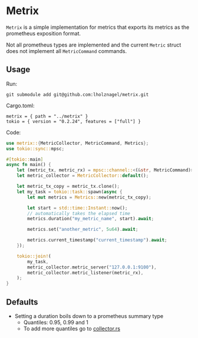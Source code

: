 # Metrix

`Metrix` is a simple implementation for metrics that exports its metrics as the prometheus exposition format.

Not all prometheus types are implemented and the current `Metric` struct does not implement all `MetricCommand` commands.

## Usage

Run:
```
git submodule add git@github.com:lholznagel/metrix.git
```

Cargo.toml:
```
metrix = { path = "../metrix" }
tokio = { version = "0.2.24", features = ["full"] }
```

Code:
``` rust
use metrix::{MetricCollector, MetricCommand, Metrics};
use tokio::sync::mpsc;

#[tokio::main]
async fn main() {
    let (metric_tx, metric_rx) = mpsc::channel::<(&str, MetricCommand)>(64);
    let metric_collector = MetricCollector::default();

    let metric_tx_copy = metric_tx.clone();
    let my_task = tokio::task::spawn(async {
        let mut metrics = Metrics::new(metric_tx_copy);

        let start = std::time::Instant::now();
        // automatically takes the elapsed time
        metrics.duration("my_metric_name", start).await;

        metrics.set("another_metric", 5u64).await;

        metrics.current_timestamp("current_timestamp").await;
    });

    tokio::join!(
        my_task,
        metric_collector.metric_server("127.0.0.1:9100"),
        metric_collector.metric_listener(metric_rx),
    );
}
```

## Defaults

- Setting a duration boils down to a prometheus summary type
  - Quantiles: 0.95, 0.99 and 1
  - To add more quantiles go to [collector.rs](./src/collector.rs#158)